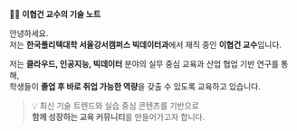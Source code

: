 👨‍🏫 **이협건 교수의 기술 노트**

안녕하세요.  
저는 **한국폴리텍대학 서울강서캠퍼스 빅데이터과**에서 재직 중인 **이협건 교수**입니다.

저는 **클라우드, 인공지능, 빅데이터** 분야의 실무 중심 교육과 산업 협업 기반 연구를 통해,  
학생들이 **졸업 후 바로 취업 가능한 역량**을 갖출 수 있도록 교육하고 있습니다.

> 💡 최신 기술 트렌드와 실습 중심 콘텐츠를 기반으로  
> **함께 성장하는 교육 커뮤니티**를 만들어가고자 합니다.
